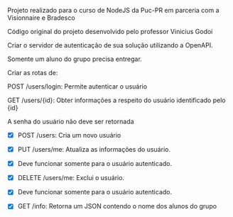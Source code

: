 Projeto realizado para o curso de NodeJS da Puc-PR em parceria com a Visionnaire e Bradesco

Código original do projeto desenvolvido pelo professor Vinicius Godoi


Criar o servidor de autenticação de sua solução utilizando a OpenAPI.

Somente um aluno do grupo precisa entregar.

Criar as rotas de:

POST /users/login: Permite autenticar o usuário

GET /users/{id}: Obter informações a respeito do usuário identificado pelo {id}

A senha do usuário não deve ser retornada

- [x] POST /users: Cria um novo usuário

- [x] PUT /users/me: Atualiza as informações do usuário.

- [x] Deve funcionar somente para o usuário autenticado.

- [x] DELETE /users/me: Exclui o usuário. 

- [x] Deve funcionar somente para o usuário autenticado.

- [x] GET /info: Retorna um JSON contendo o nome dos alunos do grupo
